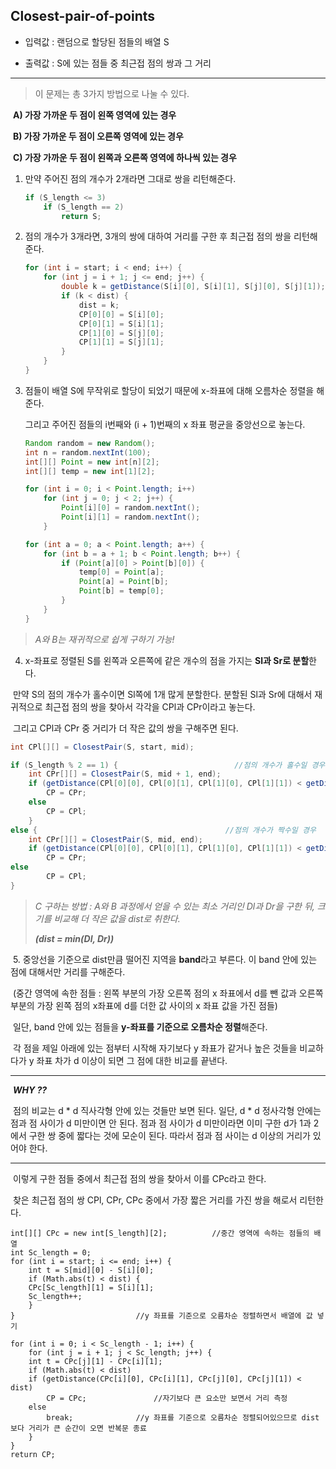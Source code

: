 ## Closest-pair-of-points ##

- 입력값 : 랜덤으로 할당된 점들의 배열 S

- 출력값 : S에 있는 점들 중 최근접 점의 쌍과 그 거리

------



> 이 문제는 총 3가지 방법으로 나눌 수 있다.

​	**A)  가장 가까운 두 점이 왼쪽 영역에 있는 경우** 

​	**B)  가장 가까운 두 점이 오른쪽 영역에 있는 경우**

​	**C)  가장 가까운 두 점이 왼쪽과 오른쪽 영역에 하나씩 있는 경우**



1. 만약 주어진 점의 개수가 2개라면 그대로 쌍을 리턴해준다.

   ```java
   if (S_length <= 3)
       if (S_length == 2)
           return S;
   ```

   

2. 점의 개수가 3개라면, 3개의 쌍에 대하여 거리를 구한 후 최근접 점의 쌍을 리턴해준다. 

   ```java
   for (int i = start; i < end; i++) {
       for (int j = i + 1; j <= end; j++) {
           double k = getDistance(S[i][0], S[i][1], S[j][0], S[j][1]);
           if (k < dist) {
               dist = k;
               CP[0][0] = S[i][0];
               CP[0][1] = S[i][1];
               CP[1][0] = S[j][0];
               CP[1][1] = S[j][1];
           }
       }
   }
   ```



3. 점들이 배열 S에 무작위로 할당이 되었기 때문에 x-좌표에 대해 오름차순 정렬을 해준다.

   그리고 주어진 점들의 i번째와 (i + 1)번째의 x 좌표 평균을 중앙선으로 놓는다.

   ```java
   Random random = new Random();
   int n = random.nextInt(100);
   int[][] Point = new int[n][2];
   int[][] temp = new int[1][2];
   
   for (int i = 0; i < Point.length; i++)
       for (int j = 0; j < 2; j++) {
           Point[i][0] = random.nextInt();
           Point[i][1] = random.nextInt();
       }
   
   for (int a = 0; a < Point.length; a++) {
       for (int b = a + 1; b < Point.length; b++) {
           if (Point[a][0] > Point[b][0]) {
               temp[0] = Point[a];
               Point[a] = Point[b];
               Point[b] = temp[0];
           }
       }
   } 
   ```



> *A와 B는 재귀적으로 쉽게 구하기 가능!*

4. x-좌표로 정렬된 S를 왼쪽과 오른쪽에 같은 개수의 점을 가지는 **Sl과 Sr로 분할**한다.

​	만약 S의 점의 개수가 홀수이면 Sl쪽에 1개 많게 분할한다. 분할된 Sl과 Sr에 대해서 재귀적으로 최근접 점의 쌍을 찾아서 각각을 CPl과 CPr이라고 놓는다.

​	그리고 CPl과 CPr 중 거리가 더 작은 값의 쌍을 구해주면 된다. 

```java
int CPl[][] = ClosestPair(S, start, mid);

if (S_length % 2 == 1) {                          //점의 개수가 홀수일 경우
	int CPr[][] = ClosestPair(S, mid + 1, end);        
	if (getDistance(CPl[0][0], CPl[0][1], CPl[1][0], CPl[1][1]) < getDistance(CPr[0][0], CPr[0][1], CPr[1][0], CPr[1][1]))
		CP = CPr;
	else
		CP = CPl;           
	} 
else {                                      	//점의 개수가 짝수일 경우
	int CPr[][] = ClosestPair(S, mid, end);        
	if (getDistance(CPl[0][0], CPl[0][1], CPl[1][0], CPl[1][1]) < getDistance(CPr[0][0], CPr[0][1], CPr[1][0], CPr[1][1]))
		CP = CPr;
else
		CP = CPl;           
}
```



> *C 구하는 방법 : A와 B 과정에서 얻을 수 있는 최소 거리인 Dl과 Dr을 구한 뒤, 크기를 비교해 더 작은 값을 dist로 취한다.* 
>
> ***(dist = min(Dl, Dr))***

​	5. 중앙선을 기준으로 dist만큼 떨어진 지역을 **band**라고 부른다. 이 band 안에 있는 점에 대해서만 거리를 구해준다.

​	(중간 영역에 속한 점들 : 왼쪽 부분의 가장 오른쪽 점의 x 좌표에서 d를 뺀 값과 오른쪽 부분의 가장 왼쪽 점의 x좌표에 d를 더한 값 사이의 x 좌표 값을 가진 점들)

​	일단, band 안에 있는 점들을 **y-좌표를 기준으로 오름차순 정렬**해준다. 

​	각 점을 제일 아래에 있는 점부터 시작해 자기보다 y 좌표가 같거나 높은 것들을 비교하다가 y 좌표 차가 d 이상이 되면 그 점에 대한 비교를 끝낸다.

------

​	***WHY ??***

​	점의 비교는 d * d 직사각형 안에 있는 것들만 보면 된다. 일단, d * d 정사각형 안에는 점과 점 사이가 d 미만이면 안 된다.  점과 점 사이가 d 미만이라면 이미 구한 d가 1과 2에서 구한 쌍 중에 짧다는 것에 모순이 된다. 따라서 점과 점 사이는 d 이상의 거리가 있어야 한다.

------

​	이렇게 구한 점들 중에서 최근접 점의 쌍을 찾아서 이를 CPc라고 한다.

​	찾은 최근접 점의 쌍 CPl, CPr, CPc 중에서 가장 짧은 거리를 가진 쌍을 해로서 리턴한다.

```
int[][] CPc = new int[S_length][2];          //중간 영역에 속하는 점들의 배열
int Sc_length = 0;
for (int i = start; i <= end; i++) {
	int t = S[mid][0] - S[i][0];
	if (Math.abs(t) < dist) {
	CPc[Sc_length][1] = S[i][1];
	Sc_length++;
	}
}                           //y 좌표를 기준으로 오름차순 정렬하면서 배열에 값 넣기

for (int i = 0; i < Sc_length - 1; i++) {
	for (int j = i + 1; j < Sc_length; j++) {
	int t = CPc[j][1] - CPc[i][1];
	if (Math.abs(t) < dist)
	if (getDistance(CPc[i][0], CPc[i][1], CPc[j][0], CPc[j][1]) < dist)
		CP = CPc;               //자기보다 큰 요소만 보면서 거리 측정
	else
		break;              //y 좌표를 기준으로 오름차순 정렬되어있으므로 dist보다 거리가 큰 순간이 오면 반복문 종료
	}
}
return CP;
```
